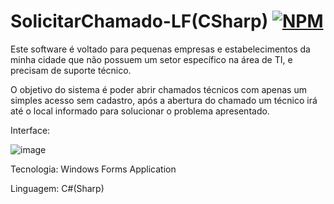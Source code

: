 # SolicitarChamado-LF(CSharp)  [![NPM](https://img.shields.io/npm/l/react)](https://github.com/devsuperior/sds1-wmazoni/blob/master/LICENSE) 

Este software é voltado para pequenas empresas e estabelecimentos da minha cidade que não possuem um setor específico na área de TI, e precisam de suporte técnico.

O objetivo do sistema é poder abrir chamados técnicos com apenas um simples acesso sem cadastro, após a abertura do chamado um técnico irá até o local informado para solucionar o problema apresentado.

Interface:

![image](https://user-images.githubusercontent.com/101680647/192113224-645d8d9c-4516-47bc-b13b-5c307fff0df3.png)


Tecnologia: Windows Forms Application

Linguagem: C#(Sharp)
